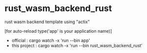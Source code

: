 # rust_wasm_backend_rust
rust wasm backend template using "actix"

[for auto-reload type('app' is your application name)] 
- official : 
cargo watch -x 'run --bin app'
- this project :
cargo watch -x 'run --bin rust_wasm_backend_rust'
